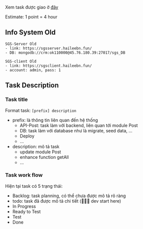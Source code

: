 Xem task được giao ở [đây](https://github.com/orgs/sgsgroup/projects/1)

Estimate: 1 point = 4 hour

## Info System Old
```
SGS-Server Old
- link: https://sgsserver.haileebn.fun/
- DB: mongodb://crm:ok110000@45.76.180.39:27017/sgs_DB

SGS-client Old
- link: https://sgsclient.haileebn.fun/
- account: admin, pass: 1
```

## Task Description
### Task title
Format task: ```[prefix] description```
- prefix: là thông tin liên quan đến hệ thống
  - API-Post: task làm với backend, liên quan tới module Post
  - DB: task làm với database như là migrate, seed data, ...
  - Deploy
  - ...
- description: mô tả task
  - update module Post
  - enhance function getAll
  - ...
### Task work flow
Hiện tại task có 5 trạng thái:
- Backlog: task planning, có thể chưa được mô tả rõ ràng
- todo: task đã được mô tả chi tiết (🚀🚀🚀 dev start here)
- In Progress
- Ready to Test
- Test
- Done

